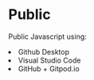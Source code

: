 # Public
 Public Javascript using:
 <li>Github Desktop
 <li>Visual Studio Code
 <li>GitHub + Gitpod.io
